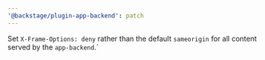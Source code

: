 ```yaml
---
'@backstage/plugin-app-backend': patch
---
```


Set `X-Frame-Options: deny` rather than the default `sameorigin` for all content served by the `app-backend`.`
